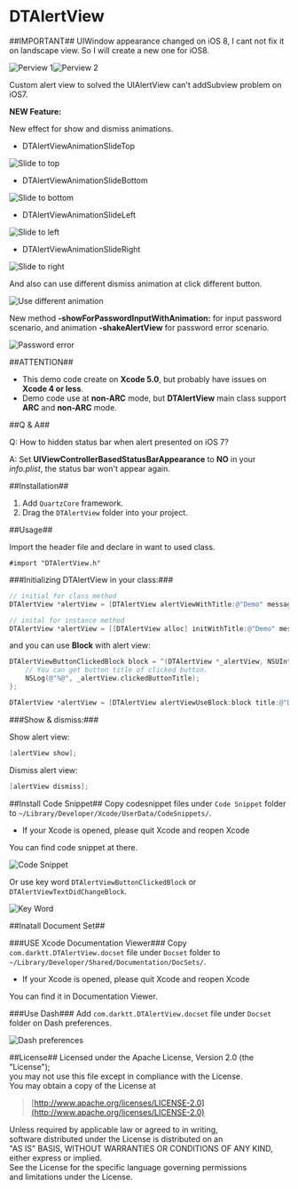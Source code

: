 DTAlertView
===========

##IMPORTANT##
UIWindow appearance changed on iOS 8, I cant not fix it on landscape view.
So I will create a new one for iOS8.

![Perview 1](https://raw.github.com/Darktt/DTAlertView/master/Raw/Image/Perview1.png)![Perview 2](https://raw.github.com/Darktt/DTAlertView/master/Raw/Image/Perview2.png)

Custom alert view to solved the UIAlertView can't addSubview problem on iOS7.

**NEW Feature:**

New effect for show and dismiss animations.
* DTAlertViewAnimationSlideTop

![Slide to top](https://raw.github.com/Darktt/DTAlertView/master/Raw/DemoGif/SlideTop.gif)
* DTAlertViewAnimationSlideBottom

![Slide to bottom](https://raw.github.com/Darktt/DTAlertView/master/Raw/DemoGif/SlideBottom.gif)
* DTAlertViewAnimationSlideLeft

![Slide to left](https://raw.github.com/Darktt/DTAlertView/master/Raw/DemoGif/SlideLeft.gif)
* DTAlertViewAnimationSlideRight

![Slide to right](https://raw.github.com/Darktt/DTAlertView/master/Raw/DemoGif/SlideRight.gif)

And also can use different dismiss animation at click different button.

![Use different animation](https://raw.github.com/Darktt/DTAlertView/master/Raw/DemoGif/Different.gif)

New method **-showForPasswordInputWithAnimation:** for input password scenario, and animation **-shakeAlertView** for password error scenario.

![Password error](https://raw.github.com/Darktt/DTAlertView/master/Raw/DemoGif/PasswordError.gif)

##ATTENTION##

* This demo code create on **Xcode 5.0**, but probably have issues on **Xcode 4 or less**.
* Demo code use at **non-ARC** mode, but **DTAlertView** main class support **ARC** and **non-ARC** mode.

##Q & A##

Q: How to hidden status bar when alert presented on iOS 7?

A: Set **UIViewControllerBasedStatusBarAppearance** to **NO** in your *info.plist*, the status bar won't appear again.

##Installation##

1. Add `QuartzCore` framework.
2. Drag the `DTAlertView` folder into your project.

##Usage##

Import the header file and declare in want to used class.

	#import "DTAlertView.h"
	
###Initializing DTAlertView in your class:###

``` objective-c
// initial for class method
DTAlertView *alertView = [DTAlertView alertViewWithTitle:@"Demo" message:@"This is normal alert view." delegate:nil cancelButtonTitle:@"Cancel" positiveButtonTitle:@"OK"];

// inital for instance method
DTAlertView *alertView = [[DTAlertView alloc] initWithTitle:@"Demo" message:@"This is normal alert view." delegate:nil cancelButtonTitle:@"Cancel" positiveButtonTitle:@"OK"];
```

and you can use **Block** with alert view:

``` objective-c
DTAlertViewButtonClickedBlock block = ^(DTAlertView *_alertView, NSUInteger buttonIndex, NSUInteger cancelButtonIndex){
	// You can get button title of clicked button.
    NSLog(@"%@", _alertView.clickedButtonTitle);
};

DTAlertView *alertView = [DTAlertView alertViewUseBlock:block title:@"Demo" message:@"This is normal alert view with block." cancelButtonTitle:@"Cancel" positiveButtonTitle:nil];
```

###Show & dismiss:###

Show alert view:

``` objective-c
[alertView show];
```
<!--
// Show alert view use custom animation.
[alertView showWithAnimationBlock:^{
	// Implemnet your custom animation code
	
}];
-->

Dismiss alert view:

``` objective-c
[alertView dismiss];
```

##Install Code Snippet##
Copy codesnippet files under `Code Snippet` folder to `~/Library/Developer/Xcode/UserData/CodeSnippets/`. <br/>

* If your Xcode is opened, please quit Xcode and reopen Xcode

You can find code snippet at there.

![Code Snippet](https://raw.github.com/Darktt/DTAlertView/master/Raw/Image/CodeSnippet.png)

Or use key word `DTAlertViewButtonClickedBlock` or `DTAlertViewTextDidChangeBlock`.

![Key Word](https://raw.github.com/Darktt/DTAlertView/master/Raw/Image/KeyWord.png)

##Inatall Document Set##

###USE Xcode Documentation Viewer###
Copy `com.darktt.DTAlertView.docset` file under `Docset` folder to `~/Library/Developer/Shared/Documentation/DocSets/`. <br/>

* If your Xcode is opened, please quit Xcode and reopen Xcode

You can find it in Documentation Viewer.

###Use Dash###
Add `com.darktt.DTAlertView.docset` file under `Docset` folder on Dash preferences.

![Dash preferences](https://raw.github.com/Darktt/DTAlertView/master/Raw/Image/Dash.png)

##License##
Licensed under the Apache License, Version 2.0 (the "License");  
you may not use this file except in compliance with the License.  
You may obtain a copy of the License at

>[http://www.apache.org/licenses/LICENSE-2.0](http://www.apache.org/licenses/LICENSE-2.0)
 
Unless required by applicable law or agreed to in writing,  
software distributed under the License is distributed on an  
"AS IS" BASIS, WITHOUT WARRANTIES OR CONDITIONS OF ANY KIND,  
either express or implied.   
See the License for the specific language governing permissions  
and limitations under the License.
